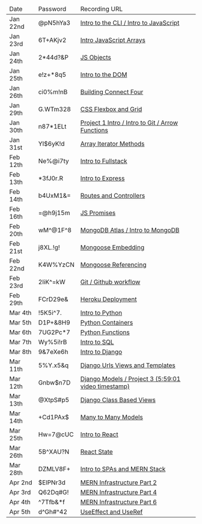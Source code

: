 <table>
<thead>
<tr>
<td>Date</td>
<td>Password</td>
<td>Recording URL</td>
</tr>
</thead>
<tbody>

<tr>
<td>Jan 22nd</td>
<td>@pN5hYa3</td>
<td><a href="https://urldefense.com/v3/__https://generalassembly.zoom.us/rec/share/mqirHuyBhf2CXgFNLd8y8AsEHV725DTNyah4og7Q9NLmCuVQd2MJASEWXlkC34_X.yHryUVmkvP9GBgXb__;!!GgcXpDZ2N9l6uyZJ!mlGXOYUwcsTTpfgILmtogfb8MMivu_ahnO1kaMCZ3AfiO0YXERUHkK7FkbS-jmIQkQmh0jkXD4hCNN9_eVsESzBMkgE$">Intro to the CLI / Intro to JavaScript</a></td>
</tr>

<tr>
<td>Jan 23rd</td>
<td>6T+AKjv2</td>
<td><a href="https://generalassembly.zoom.us/rec/share/hWrsTiwiydEVbVa0kJbfM5Nd-LMo-ca6RQ83XeUXU9oyFOFax0kLQZLWhdzEVLNB.gyoD0yiPOPFDt9Rt">Intro JavaScript Arrays</a></td>
</tr>

<tr>
<td>Jan 24th</td>
<td>2*44d?&P</td>
<td><a href="https://urldefense.com/v3/__https://generalassembly.zoom.us/rec/share/0ape3JpxJe-WibUDdGoswSz_WphHqBJFsLdqdMsR17_R3a9kUnO_20rTzgA3aPBg.Hm6JI86g-InOK0Rt__;!!GgcXpDZ2N9l6uyZJ!izYCbwoefeUm45Vbn1VdAFvhczOXwzsaO2nEdo_r4Pgu2VYi-GARyAAoe5Rf8eLwTErZSM9vHBoAKkmeMO5_IzKYdnY$">JS Objects</a></td>
</tr>

<tr>
<td>Jan 25th</td>
<td>e!z+*8q5</td>
<td><a href="https://generalassembly.zoom.us/rec/share/3qimKoeH4ACrDi01ySrVZT0ZFSQXETRkENOeLNXTmVMdf4Nbo897-onLOc_iAvYz.jNV0e-c_q491gj6n">Intro to the DOM</a></td>
</tr>

<tr>
<td>Jan 26th</td>
<td>ci0%m!nB</td>
<td><a href="https://generalassembly.zoom.us/rec/share/Kurzp247A4PFJQlD5mM1jh8AMyZBQc8cSaLJs_NqcUPLycTz7DDmAfN0AvHB2DQK.09vPqRsYh_hAcMmo">Building Connect Four</a></td>
</tr>

<tr>
<td>Jan 29th</td>
<td>G.WTm328</td>
<td><a href="https://generalassembly.zoom.us/rec/share/TzLwjd7Cia74nDochnPGoXSFUUhFdP0YfeAYDN-UgnGiAS-W2FezTyOWPMhnvsZm.q7ZIGzckkfRjkIxW">CSS Flexbox and Grid</a></td>
</tr>

<tr>
<td>Jan 30th</td>
<td>n87*1ELt</td>
<td><a href="https://generalassembly.zoom.us/rec/share/bbSYaE0Hy_C6GXL765sOQdQOIumy3BFIDIyROZjohBFpNM66L-W162nZzOhfT287.xMSd0r4drcvM0mXb">Project 1 Intro / Intro to Git / Arrow Functions</a></td>
</tr>

<tr>
<td>Jan 31st</td>
<td>YI$6yK!d</td>
<td><a href="https://generalassembly.zoom.us/rec/share/-O-kS93y3zWBAzHskZWTqX8BpHUKrut7nbxICd4B0Wnv8zXuXOFqqwIXq34hSKRh.SKNwEY9AO_rRclYz">Array Iterator Methods</a></td>
</tr>

<tr>
<td>Feb 12th</td>
<td>Ne%@i7ty</td>
<td><a href="https://generalassembly.zoom.us/rec/share/8ir0lb3IdturLfxaPoBfRIBsSel2xlEqUgXgpIUEeZtUUo1LwIuTu2LIBk6DWABZ.-engUhu2ESutALx4">Intro to Fullstack</a></td>
</tr>

<tr>
<td>Feb 13th</td>
<td>*3fJ0r.R</td>
<td><a href="https://generalassembly.zoom.us/rec/share/XsoNhWDeuxc5f5WIGZGVVpkPGzDipCp4qeoSsihe8GFCu1LkgZyBINVmgegwdxRw.OwGbdVLGxa9Y-3LG">Intro to Express</a></td>
</tr>

<tr>
<td>Feb 14th</td>
<td>b4UxM1&=</td>
<td><a href="https://generalassembly.zoom.us/rec/share/gqzMHn0ewpMlm6lRLGwVie1IyPkHAl66ksrceo1r3sWeRIaewY88STnlzCoz0ws.F-HNQUqI0Xbu4IDM">Routes and Controllers</a></td>
</tr>

<tr>
<td>Feb 16th</td>
<td>=@h9j15m</td>
<td><a href="https://generalassembly.zoom.us/rec/share/6LKUn8qqSyK3SZoMLQY-lSLiacKlQv-0wl6Mh9hoF15Die8ym0maEmgZNxlPCsFx.RU15jU9S5lvF7iqe">JS Promises</a></td>
</tr>

<tr>
<td>Feb 20th</td>
<td>wM^@1F^8</td>
<td><a href="https://generalassembly.zoom.us/rec/share/0l6dO8TxpoflLOSb_rj-O4smdkgAzjIOtLcdKaHaSuGEMwABMP3ocOLojynt4F_4.XMML7YWIQVK_iz6O">MongoDB Atlas / Intro to MongoDB</a></td>
</tr>

<tr>
<td>Feb 21st</td>
<td> j8XL.!g!</td>
<td><a href="https://generalassembly.zoom.us/rec/share/431L52xWTrZqupUwh0eEKfAcWhWU_VQ9Ix1Fv40F1sp8dfTUhQ78Q0ahBkaYo7Mz.d2RvyAzycBi6RwpU">Mongoose Embedding</a></td>
</tr>

<tr>
<td>Feb 22nd</td>
<td>K4W%YzCN</td>
<td><a href="https://generalassembly.zoom.us/rec/share/2wmzXx1jMAHcMGm4KujFmGBhfFKK6wzhSlJLeVrMb-0Ebr4ad3GbRcXi13-Xzek.3AlCHuSRLClbsS63">Mongoose Referencing</a></td>
</tr>

<tr>
<td>Feb 23rd</td>
<td>2IiK^=kW</td>
<td><a href="https://generalassembly.zoom.us/rec/share/47aSv0IJSblqtgD6F3OzhL4yYwjtqPJy4Zll0FPvM0pxxnRLpalye_ymj7erLkPw.iV0ap3je2-itBIyl">Git / Github workflow</a></td>
</tr>

<tr>
<td>Feb 29th</td>
<td>FCrD29e&</td>
<td><a href="https://generalassembly.zoom.us/rec/share/Cs4ULFCkN9ayJcFeCM4ZIp_ymgK5F3dxfmkeb-2CRehrRRMHD-ID0sOCkk0UkuwS.7iqCj7O30kKyNmN_">Heroku Deployment</a></td>
</tr>

<tr>
<td>Mar 4th</td>
<td>!5K5i^7.</td>
<td><a href="https://generalassembly.zoom.us/rec/share/0GmDtP9bMWYal08MSPYUOrvBmZQAuVgnCN-TA3MnKyS7bQZWylCBR9YtGrPWIoY_.KZzcb12XWI22QrW6">Intro to Python</a></td>
</tr>

<tr>
<td>Mar 5th</td>
<td>D1P+&8H9</td>
<td><a href="https://generalassembly.zoom.us/rec/share/LeS-fzPblSTEr0R1pxy1l5Cqp95lSVbILCz0YqWsdwE8Ke7uSyH9T1YASCPQmdT0.h7-Xbz88mSEbvSPP">Python Containers</a></td>
</tr>

<tr>
<td>Mar 6th</td>
<td>7UG2Pc*7</td>
<td><a href="https://generalassembly.zoom.us/rec/share/zCb1TnSiSr9NF5e2FMpqTgCzMWNkHc__1byAthOf-bHa85NqOEr2D7Q6ujOuAh_c.UYSSMh1bnXz7cACA">Python Functions</a></td>
</tr>

<tr>
<td>Mar 7th</td>
<td>Wy%5i!rB</td>
<td><a href="https://generalassembly.zoom.us/rec/share/4VIOj_PWV1iaJ5dPz1iMZpUBKs8xYl6pxTLULXd-wXpxoftB8mc0ybjLlwJ4e6Pe.t9JH0uWgjs09xY6b">Intro to SQL</a></td>
</tr>

<tr>
<td>Mar 8th</td>
<td>9&7eXe6h</td>
<td><a href="https://generalassembly.zoom.us/rec/share/qdliEgEklc054UYFrOEWUTq4C73fBIGx95dOPJsCRXMq6YFOH6XrruEHSCrLeQy-.uIJtPt4-QH6zdlLw">Intro to Django</a></td>
</tr>

<tr>
<td>Mar 11th</td>
<td>5%Y.x5&q</td>
<td><a href="https://generalassembly.zoom.us/rec/share/VNCAo6ng_3uPp4L-WM4st-M9XiMYTuyY5uWKxaM4JdgE2E3rLWF0RfZaOKDyL6GM.xCiIPWaeYUivRUjE">Django Urls Views and Templates</a></td>
</tr>

<tr>
<td>Mar 12th</td>
<td>Gnbw$n7D</td>
<td><a href="https://generalassembly.zoom.us/rec/share/ntktmeG7Gnd2W4eQyaI22cxDdtxueWBJO0XyDoU5tko1_4qhJ7BrMa5qsc-5rURW.Cif8O5fybDobHJ5V">Django Models / Project 3 (5:59:01 video timestamp)</a></td>
</tr>

<tr>
<td>Mar 13th</td>
<td>@XtpS#p5</td>
<td><a href="https://generalassembly.zoom.us/rec/share/b0XMoubqcgq1dI7cdpE2_VWnedj8eeAxCfphrSGkbQb2h6ALQdgkrhJMNU9SL6Xu.g0f_x9r_eTTPv79m">Django Class Based Views</a></td>
</tr>

<tr>
<td>Mar 14th</td>
<td>+Cd1PAx$</td>
<td><a href="https://generalassembly.zoom.us/rec/share/nH0I1tZnl5FJEETqDnphUQC4WppaXuZHHWb1_0q6keQdThpVL7QHkA1nINYLouNm.Cym76KhNkIZ_pKK8">Many to Many Models</a></td>
</tr>

<tr>
<td>Mar 25th</td>
<td>Hw=7@cUC</td>
<td><a href="https://generalassembly.zoom.us/rec/share/E8LxHUz6MuIyCsf3qWQCtHTMjBQC3F659MU8mNBI9aTMPEan9rUzcB8PedjgtL42.Abc0gbiCVGsnS0rS">Intro to React</a></td>
</tr>

<tr>
<td>Mar 26th</td>
<td>5B^XAU?N</td>
<td><a href="https://generalassembly.zoom.us/rec/share/zggdWAOzUVFtvn0u6yNfeWW43YpM8vOeEluH5XBtj_yfavGi-cmZEHr8lEmpgV2F.cFYqQt3iQF0urvmp">React State</a></td>
</tr>

<tr>
<td>Mar 28th</td>
<td>DZMLV8F+</td>
<td><a href="https://generalassembly.zoom.us/rec/share/7ZoetspSzYPWdpRCwItD3gshUDLKfqYFbuBV1rGzmz6TLsD9Dzua4MIJmnf2R4Pq.GAoUKIkOsEmC-Zkk">Intro to SPAs and MERN Stack</a></td>
</tr>

<tr>
<td>Apr 2nd</td>
<td>$ElPNr3d</td>
<td><a href="https://generalassembly.zoom.us/rec/share/zSmMUVU5poHV6bIdtBkIcuNSkr8SBXeCUmXLta-MkpHdQjNwvUSv7NyKUP2CBOMU.yBLvd2TyPmr92ibx">MERN Infrastructure Part 2</a></td>
</tr>

<tr>
<td>Apr 3rd</td>
<td>Q62Dq#G!</td>
<td><a href="https://generalassembly.zoom.us/rec/share/3npQO9VgoBWjH8Q0pjViQrPi_Lp-J1PQxORYTkYM8_3XNgJAIwGq6HtDUXt37Ms0.BvbOw5OuKYhDgw7K">MERN Infrastructure Part 4</a></td>
</tr>

<tr>
<td>Apr 4th</td>
<td>^7Tfb&*f</td>
<td><a href="https://generalassembly.zoom.us/rec/share/CFHTIsBctuciHSRF8AshcIeDL3yLjCas7kr8zfGs8FwK46nT1u4zy5u71_WWd16E.QOaU1J5TFSbWH_3K">MERN Infrastructure Part 6</a></td>
</tr>

<tr>
<td>Apr 5th</td>
<td>d^Gh#^42</td>
<td><a href="https://generalassembly.zoom.us/rec/share/rsXhS0jvuVLDU62rRyUj-4jOD_1egc0kkSoctEcydiWpkXOng9bnbXIxf6Kd3wv3.7YFEDPOrx_cEISD0">UseEffect and UseRef</a></td>
</tr>
